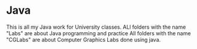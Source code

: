 # Java
This is all my Java work for University classes.
ALl folders with the name "Labs" are about Java programming and practice
All folders with the name "CGLabs" are about Computer Graphics Labs  done using java.
